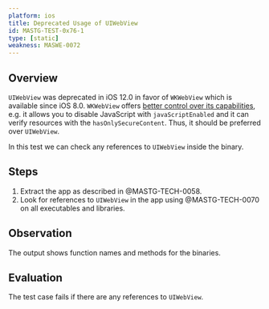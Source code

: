 ```yaml
---
platform: ios
title: Deprecated Usage of UIWebView
id: MASTG-TEST-0x76-1
type: [static]
weakness: MASWE-0072
---
```


## Overview

`UIWebView` was deprecated in iOS 12.0 in favor of `WKWebView` which is available since iOS 8.0. `WKWebView` offers [better control over its capabilities](../../../Document/0x06h-Testing-Platform-Interaction/#uiwebview "iOS Platform APIs: UIWebView"), e.g. it allows you to disable JavaScript with `javaScriptEnabled` and it can verify resources with the `hasOnlySecureContent`. Thus, it should be preferred over `UIWebView`.

In this test we can check any references to `UIWebView` inside the binary.

## Steps

1. Extract the app as described in @MASTG-TECH-0058.
2. Look for references to `UIWebView` in the app using @MASTG-TECH-0070 on all executables and libraries.

## Observation

The output shows function names and methods for the binaries.

## Evaluation

The test case fails if there are any references to `UIWebView`.
